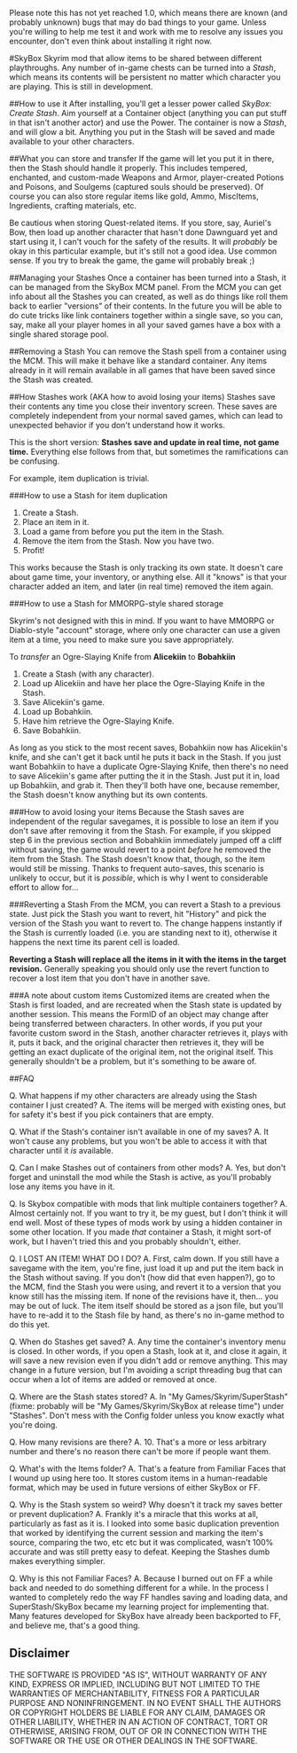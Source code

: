Please note this has not yet reached 1.0, which means there are known (and probably unknown) bugs that may do bad things to your game. Unless you're willing to help me test it and work with me to resolve any issues you encounter, don't even think about installing it right now.

#SkyBox
Skyrim mod that allow items to be shared between different playthroughs. Any number of in-game chests can be turned into a *Stash*, which means its contents will be persistent no matter which character you are playing. This is still in development.

##How to use it
After installing, you'll get a lesser power called *SkyBox: Create Stash*. Aim yourself at a Container object (anything you can put stuff in that isn't another actor) and use the Power. The container is now a *Stash*, and will glow a bit. Anything you put in the Stash will be saved and made available to your other characters. 

##What you can store and transfer
If the game will let you put it in there, then the Stash should handle it properly. This includes tempered, enchanted, and custom-made Weapons and Armor, player-created Potions and Poisons, and Soulgems (captured souls should be preserved). Of course you can also store regular items like gold, Ammo, MiscItems, Ingredients, crafting materials, etc. 

Be cautious when storing Quest-related items. If you store, say, Auriel's Bow, then load up another character that hasn't done Dawnguard yet and start using it, I can't vouch for the safety of the results. It will *probably* be okay in this particular example, but it's still not a good idea. Use common sense. If you try to break the game, the game will probably break ;)

##Managing your Stashes
Once a container has been turned into a Stash, it can be managed from the SkyBox MCM panel. From the MCM you can get info about all the Stashes you can created, as well as do things like roll them back to earlier "versions" of their contents. In the future you will be able to do cute tricks like link containers together within a single save, so you can, say, make all your player homes in all your saved games have a box with a single shared storage pool.

##Removing a Stash
You can remove the Stash spell from a container using the MCM. This will make it behave like a standard container. Any items already in it will remain available in all games that have been saved since the Stash was created. 

##How Stashes work (AKA how to avoid losing your items)
Stashes save their contents any time you close their inventory screen. These saves are completely independent from your normal saved games, which can lead to unexpected behavior if you don't understand how it works.

This is the short version: **Stashes save and update in real time, not game time.** Everything else follows from that, but sometimes the ramifications can be confusing.

For example, item duplication is trivial.

###How to use a Stash for item duplication

1. Create a Stash.
2. Place an item in it.
3. Load a game from before you put the item in the Stash.
4. Remove the item from the Stash. Now you have two.
5. Profit!

This works because the Stash is only tracking its own state. It doesn't care about game time, your inventory, or anything else. All it "knows" is that your character added an item, and later (in real time) removed the item again.

###How to use a Stash for MMORPG-style shared storage

Skyrim's not designed with this in mind. If you want to have MMORPG or Diablo-style "account" storage, where only one character can use a given item at a time, you need to make sure you save appropriately. 

To *transfer* an Ogre-Slaying Knife from **Alicekiin** to **Bobahkiin**
1. Create a Stash (with any character).
2. Load up Alicekiin and have her place the Ogre-Slaying Knife in the Stash.
3. Save Alicekiin's game.
4. Load up Bobahkiin.
5. Have him retrieve the Ogre-Slaying Knife.
6. Save Bobahkiin.

As long as you stick to the most recent saves, Bobahkiin now has Alicekiin's knife, and she can't get it back until he puts it back in the Stash. If you just want Bobahkiin to have a duplicate Ogre-Slaying Knife, then there's no need to save Alicekiin's game after putting the it in the Stash. Just put it in, load up Bobahkiin, and grab it. Then they'll both have one, because remember, the Stash doesn't know anything but its own contents.

###How to avoid losing your items
Because the Stash saves are independent of the regular savegames, it is possible to lose an item if you don't save after removing it from the Stash. For example, if you skipped step 6 in the previous section and Bobahkiin immediately jumped off a cliff without saving, the game would revert to a point *before* he removed the item from the Stash. The Stash doesn't know that, though, so the item would still be missing. Thanks to frequent auto-saves, this scenario is unlikely to occur, but it is *possible*, which is why I went to considerable effort to allow for...

###Reverting a Stash
From the MCM, you can revert a Stash to a previous state. Just pick the Stash you want to revert, hit "History" and pick the version of the Stash you want to revert to. The change happens instantly if the Stash is currently loaded (i.e. you are standing next to it), otherwise it happens the next time its parent cell is loaded.

**Reverting a Stash will replace all the items in it with the items in the target revision.** Generally speaking you should only use the revert function to recover a lost item that you don't have in another save. 

###A note about custom items
Customized items are created when the Stash is first loaded, and are recreated when the Stash state is updated by another session. This means the FormID of an object may change after being transferred between characters. In other words, if you put your favorite custom sword in the Stash, another character retrieves it, plays with it, puts it back, and the original character then retrieves it, they will be getting an exact duplicate of the original item, not the original itself. This generally shouldn't be a problem, but it's something to be aware of.

##FAQ

Q. What happens if my other characters are already using the Stash container I just created?
A. The items will be merged with existing ones, but for safety it's best if you pick containers that are empty. 

Q. What if the Stash's container isn't available in one of my saves? 
A. It won't cause any problems, but you won't be able to access it with that character until it *is* available.

Q. Can I make Stashes out of containers from other mods?
A. Yes, but don't forget and uninstall the mod while the Stash is active, as you'll probably lose any items you have in it.

Q. Is Skybox compatible with mods that link multiple containers together?
A. Almost certainly not. If you want to try it, be my guest, but I don't think it will end well. Most of these types of mods work by using a hidden container in some other location. If you made *that* container a Stash, it might sort-of work, but I haven't tried this and you probably shouldn't, either.

Q. I LOST AN ITEM! WHAT DO I DO?
A. First, calm down. If you still have a savegame with the item, you're fine, just load it up and put the item back in the Stash without saving. If you don't (how did that even happen?), go to the MCM, find the Stash you were using, and revert it to a version that you know still has the missing item. If none of the revisions have it, then... you may be out of luck. The item itself should be stored as a json file, but you'll have to re-add it to the Stash file by hand, as there's no in-game method to do this yet.

Q. When do Stashes get saved?
A. Any time the container's inventory menu is closed. In other words, if you open a Stash, look at it, and close it again, it will save a new revision even if you didn't add or remove anything. This may change in a future version, but I'm avoiding a script threading bug that can occur when a lot of items are added or removed at once.

Q. Where are the Stash states stored?
A. In "My Games/Skyrim/SuperStash" (fixme: probably will be "My Games/Skyrim/SkyBox at release time") under "Stashes". Don't mess with the Config folder unless you know exactly what you're doing.

Q. How many revisions are there?
A. 10. That's a more or less arbitrary number and there's no reason there can't be more if people want them.

Q. What's with the Items folder?
A. That's a feature from Familiar Faces that I wound up using here too. It stores custom items in a human-readable format, which may be used in future versions of either SkyBox or FF. 

Q. Why is the Stash system so weird? Why doesn't it track my saves better or prevent duplication?
A. Frankly it's a miracle that this works at all, particularly as fast as it is. I looked into some basic duplication prevention that worked by identifying the current session and marking the item's source, comparing the two, etc etc but it was complicated, wasn't 100% accurate and was still pretty easy to defeat. Keeping the Stashes dumb makes everything simpler.

Q. Why is this not Familiar Faces?
A. Because I burned out on FF a while back and needed to do something different for a while. In the process I wanted to completely redo the way FF handles saving and loading data, and SuperStash/SkyBox became my learning project for implementing that. Many features developed for SkyBox have already been backported to FF, and believe me, that's a good thing. 

Disclaimer
----------
THE SOFTWARE IS PROVIDED "AS IS", WITHOUT WARRANTY OF ANY KIND, EXPRESS OR IMPLIED, INCLUDING BUT NOT LIMITED TO THE WARRANTIES OF MERCHANTABILITY, FITNESS FOR A PARTICULAR PURPOSE AND NONINFRINGEMENT. IN NO EVENT SHALL THE AUTHORS OR COPYRIGHT HOLDERS BE LIABLE FOR ANY CLAIM, DAMAGES OR OTHER LIABILITY, WHETHER IN AN ACTION OF CONTRACT, TORT OR OTHERWISE, ARISING FROM, OUT OF OR IN CONNECTION WITH THE SOFTWARE OR THE USE OR OTHER DEALINGS IN THE SOFTWARE.
